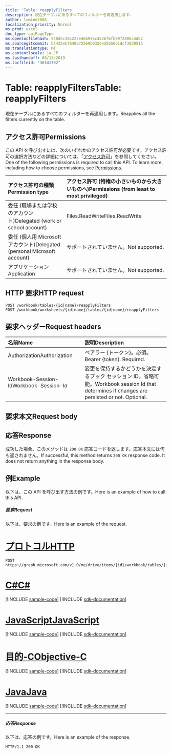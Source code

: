 ```yaml
---
title: 'Table: reapplyFilters'
description: 現在テーブルにあるすべてのフィルターを再適用します。
author: lumine2008
localization_priority: Normal
ms.prod: excel
doc_type: apiPageType
ms.openlocfilehash: 940d5c30c222e46b976c4526f6fb99f2886c4db2
ms.sourcegitcommit: b5425ebf648572569b032ded5b56e1dcf3830515
ms.translationtype: MT
ms.contentlocale: ja-JP
ms.lasthandoff: 08/13/2019
ms.locfileid: "36341702"
---
```

# <a name="table-reapplyfilters"></a><span data-ttu-id="fa938-103">Table: reapplyFilters</span><span class="sxs-lookup"><span data-stu-id="fa938-103">Table: reapplyFilters</span></span>

<span data-ttu-id="fa938-104">現在テーブルにあるすべてのフィルターを再適用します。</span><span class="sxs-lookup"><span data-stu-id="fa938-104">Reapplies all the filters currently on the table.</span></span>
## <a name="permissions"></a><span data-ttu-id="fa938-105">アクセス許可</span><span class="sxs-lookup"><span data-stu-id="fa938-105">Permissions</span></span>
<span data-ttu-id="fa938-p101">この API を呼び出すには、次のいずれかのアクセス許可が必要です。アクセス許可の選択方法などの詳細については、「[アクセス許可](/graph/permissions-reference)」を参照してください。</span><span class="sxs-lookup"><span data-stu-id="fa938-p101">One of the following permissions is required to call this API. To learn more, including how to choose permissions, see [Permissions](/graph/permissions-reference).</span></span>

|<span data-ttu-id="fa938-108">アクセス許可の種類</span><span class="sxs-lookup"><span data-stu-id="fa938-108">Permission type</span></span>      | <span data-ttu-id="fa938-109">アクセス許可 (特権の小さいものから大きいものへ)</span><span class="sxs-lookup"><span data-stu-id="fa938-109">Permissions (from least to most privileged)</span></span>              |
|:--------------------|:---------------------------------------------------------|
|<span data-ttu-id="fa938-110">委任 (職場または学校のアカウント)</span><span class="sxs-lookup"><span data-stu-id="fa938-110">Delegated (work or school account)</span></span> | <span data-ttu-id="fa938-111">Files.ReadWrite</span><span class="sxs-lookup"><span data-stu-id="fa938-111">Files.ReadWrite</span></span>    |
|<span data-ttu-id="fa938-112">委任 (個人用 Microsoft アカウント)</span><span class="sxs-lookup"><span data-stu-id="fa938-112">Delegated (personal Microsoft account)</span></span> | <span data-ttu-id="fa938-113">サポートされていません。</span><span class="sxs-lookup"><span data-stu-id="fa938-113">Not supported.</span></span>    |
|<span data-ttu-id="fa938-114">アプリケーション</span><span class="sxs-lookup"><span data-stu-id="fa938-114">Application</span></span> | <span data-ttu-id="fa938-115">サポートされていません。</span><span class="sxs-lookup"><span data-stu-id="fa938-115">Not supported.</span></span> |

## <a name="http-request"></a><span data-ttu-id="fa938-116">HTTP 要求</span><span class="sxs-lookup"><span data-stu-id="fa938-116">HTTP request</span></span>
<!-- { "blockType": "ignored" } -->
```http
POST /workbook/tables/{id|name}/reapplyFilters
POST /workbook/worksheets/{id|name}/tables/{id|name}/reapplyFilters

```
## <a name="request-headers"></a><span data-ttu-id="fa938-117">要求ヘッダー</span><span class="sxs-lookup"><span data-stu-id="fa938-117">Request headers</span></span>
| <span data-ttu-id="fa938-118">名前</span><span class="sxs-lookup"><span data-stu-id="fa938-118">Name</span></span>       | <span data-ttu-id="fa938-119">説明</span><span class="sxs-lookup"><span data-stu-id="fa938-119">Description</span></span>|
|:---------------|:----------|
| <span data-ttu-id="fa938-120">Authorization</span><span class="sxs-lookup"><span data-stu-id="fa938-120">Authorization</span></span>  | <span data-ttu-id="fa938-p102">ベアラー {トークン}。必須。</span><span class="sxs-lookup"><span data-stu-id="fa938-p102">Bearer {token}. Required.</span></span> |
| <span data-ttu-id="fa938-123">Workbook-Session-Id</span><span class="sxs-lookup"><span data-stu-id="fa938-123">Workbook-Session-Id</span></span>  | <span data-ttu-id="fa938-p103">変更を保持するかどうかを決定するブック セッション ID。省略可能。</span><span class="sxs-lookup"><span data-stu-id="fa938-p103">Workbook session Id that determines if changes are persisted or not. Optional.</span></span>|

## <a name="request-body"></a><span data-ttu-id="fa938-126">要求本文</span><span class="sxs-lookup"><span data-stu-id="fa938-126">Request body</span></span>

## <a name="response"></a><span data-ttu-id="fa938-127">応答</span><span class="sxs-lookup"><span data-stu-id="fa938-127">Response</span></span>

<span data-ttu-id="fa938-p104">成功した場合、このメソッドは `200 OK` 応答コードを返します。応答本文には何も返されません。</span><span class="sxs-lookup"><span data-stu-id="fa938-p104">If successful, this method returns `200 OK` response code. It does not return anything in the response body.</span></span>

## <a name="example"></a><span data-ttu-id="fa938-130">例</span><span class="sxs-lookup"><span data-stu-id="fa938-130">Example</span></span>
<span data-ttu-id="fa938-131">以下は、この API を呼び出す方法の例です。</span><span class="sxs-lookup"><span data-stu-id="fa938-131">Here is an example of how to call this API.</span></span>
##### <a name="request"></a><span data-ttu-id="fa938-132">要求</span><span class="sxs-lookup"><span data-stu-id="fa938-132">Request</span></span>
<span data-ttu-id="fa938-133">以下は、要求の例です。</span><span class="sxs-lookup"><span data-stu-id="fa938-133">Here is an example of the request.</span></span>

# <a name="httptabhttp"></a>[<span data-ttu-id="fa938-134">プロトコル</span><span class="sxs-lookup"><span data-stu-id="fa938-134">HTTP</span></span>](#tab/http)
<!-- {
  "blockType": "request",
  "name": "table_reapplyfilters"
}-->
```http
POST https://graph.microsoft.com/v1.0/me/drive/items/{id}/workbook/tables/{id|name}/reapplyFilters
```
# <a name="ctabcsharp"></a>[<span data-ttu-id="fa938-135">C#</span><span class="sxs-lookup"><span data-stu-id="fa938-135">C#</span></span>](#tab/csharp)
[!INCLUDE [sample-code](../includes/snippets/csharp/table-reapplyfilters-csharp-snippets.md)]
[!INCLUDE [sdk-documentation](../includes/snippets/snippets-sdk-documentation-link.md)]

# <a name="javascripttabjavascript"></a>[<span data-ttu-id="fa938-136">JavaScript</span><span class="sxs-lookup"><span data-stu-id="fa938-136">JavaScript</span></span>](#tab/javascript)
[!INCLUDE [sample-code](../includes/snippets/javascript/table-reapplyfilters-javascript-snippets.md)]
[!INCLUDE [sdk-documentation](../includes/snippets/snippets-sdk-documentation-link.md)]

# <a name="objective-ctabobjc"></a>[<span data-ttu-id="fa938-137">目的-C</span><span class="sxs-lookup"><span data-stu-id="fa938-137">Objective-C</span></span>](#tab/objc)
[!INCLUDE [sample-code](../includes/snippets/objc/table-reapplyfilters-objc-snippets.md)]
[!INCLUDE [sdk-documentation](../includes/snippets/snippets-sdk-documentation-link.md)]

# <a name="javatabjava"></a>[<span data-ttu-id="fa938-138">Java</span><span class="sxs-lookup"><span data-stu-id="fa938-138">Java</span></span>](#tab/java)
[!INCLUDE [sample-code](../includes/snippets/java/table-reapplyfilters-java-snippets.md)]
[!INCLUDE [sdk-documentation](../includes/snippets/snippets-sdk-documentation-link.md)]

---


##### <a name="response"></a><span data-ttu-id="fa938-139">応答</span><span class="sxs-lookup"><span data-stu-id="fa938-139">Response</span></span>
<span data-ttu-id="fa938-140">以下は、応答の例です。</span><span class="sxs-lookup"><span data-stu-id="fa938-140">Here is an example of the response.</span></span> 
<!-- {
  "blockType": "response",
  "truncated": true
} -->
```http
HTTP/1.1 200 OK
```

<!-- uuid: 8fcb5dbc-d5aa-4681-8e31-b001d5168d79
2015-10-25 14:57:30 UTC -->
<!-- {
  "type": "#page.annotation",
  "description": "Table: reapplyFilters",
  "keywords": "",
  "section": "documentation",
  "tocPath": "",
  "suppressions": [
  ]
}-->
